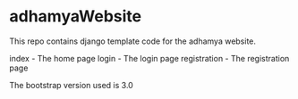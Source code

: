 # adhamyaWebsite

This repo contains django template code for the adhamya website.

index - The home page
login - The login page
registration - The registration page

The bootstrap version used is 3.0

